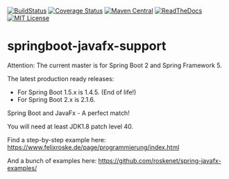 [![BuildStatus](https://travis-ci.org/roskenet/springboot-javafx-support.svg?branch=master)](https://travis-ci.org/roskenet/springboot-javafx-support)
[![Coverage Status](https://coveralls.io/repos/github/roskenet/springboot-javafx-support/badge.svg?branch=master)](https://coveralls.io/github/roskenet/springboot-javafx-support?branch=master)
[![Maven Central](https://maven-badges.herokuapp.com/maven-central/de.roskenet/springboot-javafx-support/badge.svg)](https://maven-badges.herokuapp.com/maven-central/de.roskenet/springboot-javafx-support)
[![ReadTheDocs](https://img.shields.io/badge/docs-latest-brightgreen.svg?style=flat)](https://springboot-javafx-support.readthedocs.io)
[![MIT License](https://img.shields.io/badge/license-MIT-blue.svg)](https://github.com/roskenet/springboot-javafx-support/blob/master/LICENSE)
# springboot-javafx-support
Attention:
The current master is for Spring Boot 2 and Spring Framework 5.

The latest production ready releases: 
*  For Spring Boot 1.5.x is 1.4.5. (End of life!)
*  For Spring Boot 2.x is 2.1.6.

Spring Boot and JavaFx - A perfect match!

You will need at least JDK1.8 patch level 40.

Find a step-by-step example here: https://www.felixroske.de/page/programmierung/index.html

And a bunch of examples here: https://github.com/roskenet/spring-javafx-examples/
